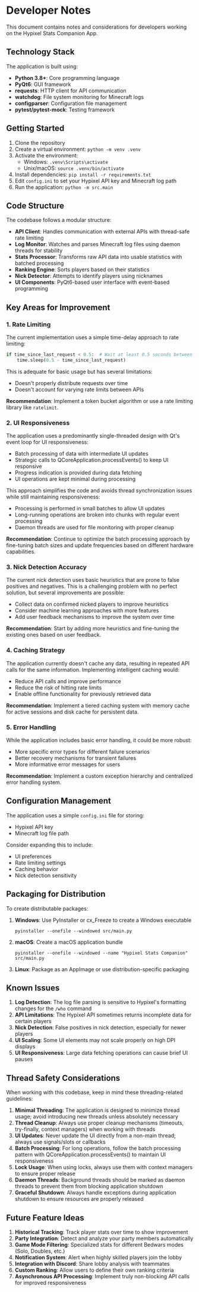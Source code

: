 # Developer Notes

This document contains notes and considerations for developers working on the Hypixel Stats Companion App.

## Technology Stack

The application is built using:

- **Python 3.8+**: Core programming language
- **PyQt6**: GUI framework
- **requests**: HTTP client for API communication
- **watchdog**: File system monitoring for Minecraft logs
- **configparser**: Configuration file management
- **pytest/pytest-mock**: Testing framework

## Getting Started

1. Clone the repository
2. Create a virtual environment: `python -m venv .venv`
3. Activate the environment:
   - Windows: `.venv\Scripts\activate`
   - Unix/macOS: `source .venv/bin/activate`
4. Install dependencies: `pip install -r requirements.txt`
5. Edit `config.ini` to set your Hypixel API key and Minecraft log path
6. Run the application: `python -m src.main`

## Code Structure

The codebase follows a modular structure:

- **API Client**: Handles communication with external APIs with thread-safe rate limiting
- **Log Monitor**: Watches and parses Minecraft log files using daemon threads for stability
- **Stats Processor**: Transforms raw API data into usable statistics with batched processing
- **Ranking Engine**: Sorts players based on their statistics
- **Nick Detector**: Attempts to identify players using nicknames
- **UI Components**: PyQt6-based user interface with event-based programming

## Key Areas for Improvement

### 1. Rate Limiting

The current implementation uses a simple time-delay approach to rate limiting:

```python
if time_since_last_request < 0.5:  # Wait at least 0.5 seconds between requests
    time.sleep(0.5 - time_since_last_request)
```

This is adequate for basic usage but has several limitations:

- Doesn't properly distribute requests over time
- Doesn't account for varying rate limits between APIs

**Recommendation**: Implement a token bucket algorithm or use a rate limiting library like `ratelimit`.

### 2. UI Responsiveness

The application uses a predominantly single-threaded design with Qt's event loop for UI responsiveness:

- Batch processing of data with intermediate UI updates
- Strategic calls to QCoreApplication.processEvents() to keep UI responsive
- Progress indication is provided during data fetching
- UI operations are kept minimal during processing

This approach simplifies the code and avoids thread synchronization issues while still maintaining responsiveness:

- Processing is performed in small batches to allow UI updates
- Long-running operations are broken into chunks with regular event processing
- Daemon threads are used for file monitoring with proper cleanup

**Recommendation**: Continue to optimize the batch processing approach by fine-tuning batch sizes and update frequencies based on different hardware capabilities.

### 3. Nick Detection Accuracy

The current nick detection uses basic heuristics that are prone to false positives and negatives. This is a challenging problem with no perfect solution, but several improvements are possible:

- Collect data on confirmed nicked players to improve heuristics
- Consider machine learning approaches with more features
- Add user feedback mechanisms to improve the system over time

**Recommendation**: Start by adding more heuristics and fine-tuning the existing ones based on user feedback.

### 4. Caching Strategy

The application currently doesn't cache any data, resulting in repeated API calls for the same information. Implementing intelligent caching would:

- Reduce API calls and improve performance
- Reduce the risk of hitting rate limits
- Enable offline functionality for previously retrieved data

**Recommendation**: Implement a tiered caching system with memory cache for active sessions and disk cache for persistent data.

### 5. Error Handling

While the application includes basic error handling, it could be more robust:

- More specific error types for different failure scenarios
- Better recovery mechanisms for transient failures
- More informative error messages for users

**Recommendation**: Implement a custom exception hierarchy and centralized error handling system.

## Configuration Management

The application uses a simple `config.ini` file for storing:

- Hypixel API key
- Minecraft log file path

Consider expanding this to include:

- UI preferences
- Rate limiting settings
- Caching behavior
- Nick detection sensitivity

## Packaging for Distribution

To create distributable packages:

1. **Windows**: Use PyInstaller or cx_Freeze to create a Windows executable
   ```
   pyinstaller --onefile --windowed src/main.py
   ```

2. **macOS**: Create a macOS application bundle
   ```
   pyinstaller --onefile --windowed --name "Hypixel Stats Companion" src/main.py
   ```

3. **Linux**: Package as an AppImage or use distribution-specific packaging

## Known Issues

1. **Log Detection**: The log file parsing is sensitive to Hypixel's formatting changes for the `/who` command
2. **API Limitations**: The Hypixel API sometimes returns incomplete data for certain players
3. **Nick Detection**: False positives in nick detection, especially for newer players
4. **UI Scaling**: Some UI elements may not scale properly on high DPI displays
5. **UI Responsiveness**: Large data fetching operations can cause brief UI pauses

## Thread Safety Considerations

When working with this codebase, keep in mind these threading-related guidelines:

1. **Minimal Threading**: The application is designed to minimize thread usage; avoid introducing new threads unless absolutely necessary
2. **Thread Cleanup**: Always use proper cleanup mechanisms (timeouts, try-finally, context managers) when working with threads
3. **UI Updates**: Never update the UI directly from a non-main thread; always use signals/slots or callbacks
4. **Batch Processing**: For long operations, follow the batch processing pattern with QCoreApplication.processEvents() to maintain UI responsiveness
5. **Lock Usage**: When using locks, always use them with context managers to ensure proper release
6. **Daemon Threads**: Background threads should be marked as daemon threads to prevent them from blocking application shutdown
7. **Graceful Shutdown**: Always handle exceptions during application shutdown to ensure resources are properly released

## Future Feature Ideas

1. **Historical Tracking**: Track player stats over time to show improvement
2. **Party Integration**: Detect and analyze your party members automatically
3. **Game Mode Filtering**: Specialized stats for different Bedwars modes (Solo, Doubles, etc.)
4. **Notification System**: Alert when highly skilled players join the lobby
5. **Integration with Discord**: Share lobby analysis with teammates
6. **Custom Ranking**: Allow users to define their own ranking criteria 
7. **Asynchronous API Processing**: Implement truly non-blocking API calls for improved responsiveness 